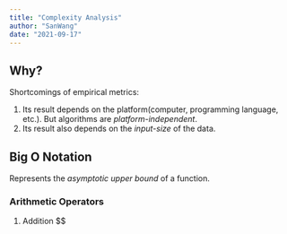 ```yaml
---
title: "Complexity Analysis"
author: "SanWang"
date: "2021-09-17"
---
```

## Why?

Shortcomings of empirical metrics:

1. Its result depends on the platform(computer, programming language, etc.). But algorithms are *platform-independent*.
2. Its result also depends on the *input-size* of the data.

## Big O Notation

Represents the *asymptotic upper bound* of a function.

### Arithmetic Operators

1. Addition
$$
